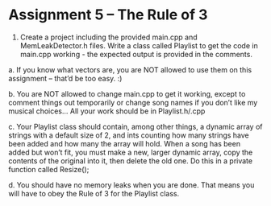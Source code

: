 # Assignment 5 – The Rule of 3

1.    Create a project including the provided main.cpp and MemLeakDetector.h files. Write a class called Playlist to get the code in main.cpp working - the expected output is provided in the comments.

a.    If you know what vectors are, you are NOT allowed to use them on this assignment – that’d be too easy. :)

b.    You are NOT allowed to change main.cpp to get it working, except to comment things out temporarily or change song names if you don’t like my musical choices... All your work should be in Playlist.h/.cpp

c.    Your Playlist class should contain, among other things, a dynamic array of strings with a default size of 2, and ints counting how many strings have been added and how many the array will hold. When a song has been added but won’t fit, you must make a new, larger dynamic array, copy the contents of the original into it, then delete the old one. Do this in a private function called Resize();

d.    You should have no memory leaks when you are done. That means you will have to obey the Rule of 3 for the Playlist class.    

